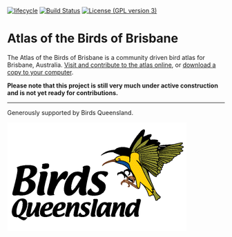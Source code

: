 [![lifecycle](https://img.shields.io/badge/Lifecycle-experimental-orange.svg)](https://www.tidyverse.org/lifecycle/#experimental)
[![Build Status](https://img.shields.io/travis/bird-team/brisbane-bird-atlas/master.svg?label=build)](https://circleci.com/gh/bird-team/brisbane-bird-atlas/tree/master)
[![License (GPL version 3)](https://img.shields.io/badge/license-GNU%20GPL%20version%203-brightgreen.svg)](http://opensource.org/licenses/GPL-3.0)

# Atlas of the Birds of Brisbane

The Atlas of the Birds of Brisbane is a community driven bird atlas for Brisbane, Australia. [Visit and contribute to the atlas online](http://brisbanebirds.com), or [download a copy to your computer](https://github.com/bird-team/brisbane-bird-atlas/raw/gh-pages/brisbane-bird-atlas.pdf).

**Please note that this project is still very much under active construction and is not yet ready for contributions.**

---

Generously supported by Birds Queensland.

![](assets/misc/bq-logo.png)
